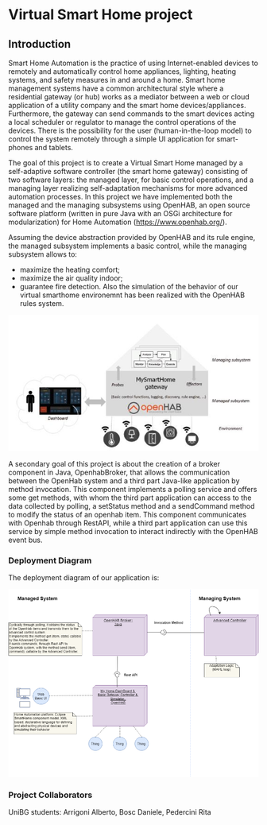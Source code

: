 # Virtual Smart Home project

## Introduction

Smart Home Automation is the practice of using Internet-enabled devices to remotely and automatically control home appliances, lighting, heating systems, and safety measures in and around a home. Smart home management systems have a common architectural style where a residential gateway (or hub) works as a mediator between a web or cloud application of a utility company and the smart home devices/appliances. Furthermore, the gateway can send commands to the smart devices acting a local scheduler or regulator to manage the control operations of the devices. There is the possibility for the user (human-in-the-loop model) to control the system remotely through a simple UI application for smart-phones and tablets.

The goal of this project is to create a Virtual Smart Home managed by a self-adaptive software controller (the smart home gateway) consisting of two software layers: the managed layer, for basic control operations, and a managing layer realizing self-adaptation mechanisms for more advanced automation processes. In this project we have implemented both the managed and the managing subsystems using OpenHAB, an open source software platform (written in pure Java with an OSGi architecture for modularization) for Home Automation (https://www.openhab.org/).

Assuming the device abstraction provided by OpenHAB and its rule engine, the managed subsystem implements a basic control, while the managing subsystem allows to:
- maximize the heating comfort;
- maximize the air quality indoor;
- guarantee fire detection.
 Also the simulation of the behavior of our virtual smarthome environemnt has been realized with the OpenHAB rules system. 

![alt text](https://github.com/bebo1995/VirtualSmartHome-Project/blob/master/images/management_system.JPG?raw=true)

A secondary goal of this project is about the creation of a broker component in Java, OpenhabBroker, that allows the communication between the OpenHab system and a third part Java-like application by method invocation. This component implements a polling service and offers some get methods, with whom the third part application can access to the data collected by polling, a setStatus method and a sendCommand method to modify the status of an openhab item. This component communicates with Openhab through RestAPI, while a third part application can use this service by simple method invocation to interact indirectly with the OpenHAB event bus.

### Deployment Diagram
The deployment diagram of our application is:

![alt text](https://github.com/bebo1995/VirtualSmartHome-Project/blob/master/images/IT1_Deployment%20Diagram.png?raw=true)

### Project Collaborators
UniBG students: Arrigoni Alberto, Bosc Daniele, Pedercini Rita
